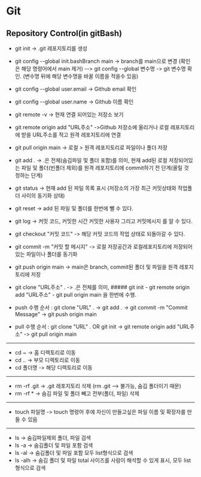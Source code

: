 # Git
## Repository Control(in gitBash)
 - git init -> .git 레포지토리를 생성
 - git config --global init.bashBranch main -> branch를 main으로 변경 (확인은 해당 명령어에서 main 제거)
   --> git config --global 변수명 -> git 변수명 확인. (변수명 뒤에 해당 변수명을 바꿀 이름을 적을수 있음)
 - git config --global user.email -> Github email 확인
 - git config --global user.name -> Github 이름 확인

 - git remote -v -> 현재 연결 되어있는 저장소 보기
 - git remote origin add "URL주소" ->Github 저장소에 올리거나 로컬 레포지토리에 받을 URL주소를 적고 원격 레포지토리에 연결
 - git pull origin main -> 로컬 > 원격 레포지토리로 파일이나 폴더 저장

 - git add . -> .은 전체(숨김파일 및 폴더 포함)를 의미, 현재 add된 로컬 저장되어있는 파일 및 폴더(빈폴더 제외)를 원격 레포지토리에 commit하기 전 단계(올릴 것 정하는 단계)
 - git status -> 현재 add 된 파일 목록 표시 (저장소의 가장 최근 커밋상태와 작업폴더 사이의 동기화 상태)
 - git reset -> add 된 파일 및 폴더를 한번에 뺄 수 있다.

 - git log -> 커밋 코드, 커밋한 시간 커밋한 사용자 그리고 커밋메시지 를 알 수 있다.
 - git checkout "커밋 코드" -> 해당 커밋 코드의 작업 상태로 되돌아갈 수 있다.

 - git commit -m "커밋 할 메시지" -> 로컬 저장공간과 로컬레포지토리에 저장되어있는 파일이나 폴더를 동기화
 - git push origin main -> main은 branch, commit된 폴더 및 파일을 원격 레포지토리에 저장

 - git clone "URL주소" . -> .은 전체를 의미, ##### git init - git remote origin add "URL주소" - git pull origin main 을 한번에 수행.

 - push 수행 순서 : git clone "URL" . -> git add . -> git commit -m "Commit Message" -> git push origin main
 - pull 수행 순서 : git clone "URL" . OR git init -> git remote origin add "URL주소" -> git pull origin main 
<hr>

 - cd ~ -> 홈 디렉토리로 이동
 - cd .. -> 부모 디렉토리로 이동
 - cd 폴더명 -> 해당 디렉토리로 이동
<hr>

 - rm -rf .git -> .git 레포지토리 삭제 (rm .git --> 불가능, 숨김 폴더이기 때문)
 - rm -rf * -> 숨김 파일 및 폴더 빼고 전부(폴더, 파일) 삭제
<hr>

 - touch 파일명 -> touch 명령어 후에 자신이 만들고싶은 파일 이름 및 확장자를 만들 수 있음
<hr>

 - ls -> 숨김파일제외 폴더, 파일 검색
 - ls -a -> 숨김폴더 및 파일 포함 검색
 - ls -al -> 숨김폴더 및 파일 포함 모두 list형식으로 검색
 - ls -alh -> 숨김 폴더 및 파일 total 사이즈를 사람이 해석할 수 있게 표시, 모두 list형식으로 검색

